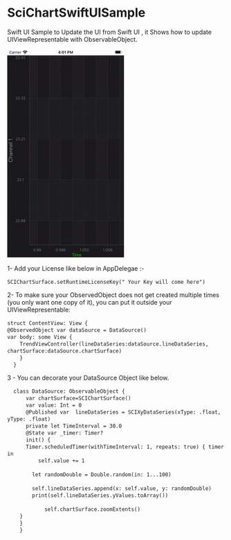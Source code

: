 # SciChartSwiftUISample

Swift UI Sample to Update the UI from Swift UI ,  it Shows how  to update UIViewRepresentable with ObservableObject. 





 ![GIf Image for Schichart ](https://github.com/viveksamele08/SciChartSwiftUISample/blob/master/record.gif)

1- Add your License like below in AppDelegae :- 

    SCIChartSurface.setRuntimeLicenseKey(" Your Key will come here")
 

2- To make sure your ObservedObject does not get created multiple times (you only want one copy of it), you can put it outside your UIViewRepresentable:


    struct ContentView: View {    
    @ObservedObject var dataSource = DataSource()
    var body: some View {
        TrendViewController(lineDataSeries:dataSource.lineDataSeries, chartSurface:dataSource.chartSurface)
        }
      }
3 - You can decorate your DataSource Object like below. 
   
   
   
      class DataSource: ObservableObject {
          var chartSurface=SCIChartSurface()
          var value: Int = 0
          @Published var  lineDataSeries = SCIXyDataSeries(xType: .float, yType: .float)
          private let TimeInterval = 30.0
          @State var _timer: Timer?
          init() {
          Timer.scheduledTimer(withTimeInterval: 1, repeats: true) { timer in
              self.value += 1

            let randomDouble = Double.random(in: 1...100)

            self.lineDataSeries.append(x: self.value, y: randomDouble)
            print(self.lineDataSeries.yValues.toArray())
            
                self.chartSurface.zoomExtents()
        }
        }
        }
    
